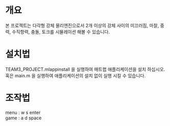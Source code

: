 # 개요
본 프로젝트는 다각형 강체 물리엔진으로서 2개 이상의 강체 사이의 미끄러짐, 마찰, 중력, 수직항력, 충돌, 토크를 시뮬레이션 해볼 수 있습니다.  


# 설치법
TEAM3_PROJECT.mlappinstall 을 실행하여 매트랩 애플리케이션을 설치 하십시오.  
혹은 main.m 을 실행하여 애플리케이션의 설치 없이 실행 시킬 수 있습니다.  


# 조작법
menu : w s enter  
game : a d space  
